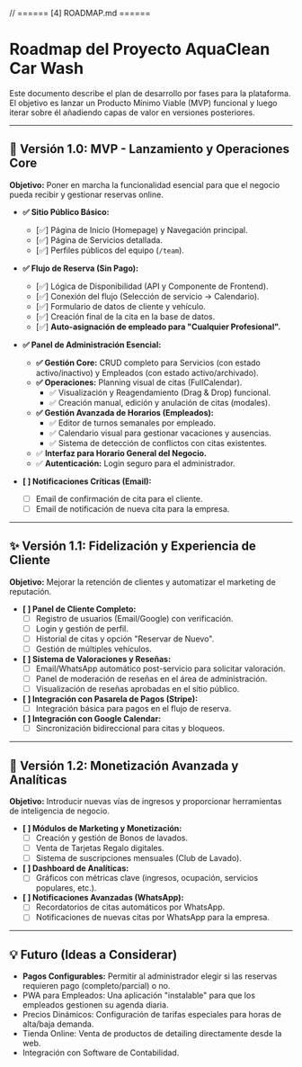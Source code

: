 // ====== [4] ROADMAP.md ======

<!-- File: /ROADMAP.md - v1.7 (ACTUALIZADO) -->

# Roadmap del Proyecto AquaClean Car Wash

Este documento describe el plan de desarrollo por fases para la plataforma. El objetivo es lanzar un Producto Mínimo Viable (MVP) funcional y luego iterar sobre él añadiendo capas de valor en versiones posteriores.

---

## 🚧 Versión 1.0: MVP - Lanzamiento y Operaciones Core

**Objetivo:** Poner en marcha la funcionalidad esencial para que el negocio pueda recibir y gestionar reservas online.

- **✅ Sitio Público Básico:**
  - [✅] Página de Inicio (Homepage) y Navegación principal.
  - [✅] Página de Servicios detallada.
  - [✅] Perfiles públicos del equipo (`/team`).

- **✅ Flujo de Reserva (Sin Pago):**
  - [✅] Lógica de Disponibilidad (API y Componente de Frontend).
  - [✅] Conexión del flujo (Selección de servicio -> Calendario).
  - [✅] Formulario de datos de cliente y vehículo.
  - [✅] Creación final de la cita en la base de datos.
  - [✅] **Auto-asignación de empleado para "Cualquier Profesional".**

- **✅ Panel de Administración Esencial:**
  - **✅ Gestión Core:** CRUD completo para Servicios (con estado activo/inactivo) y Empleados (con estado activo/archivado).
  - **✅ Operaciones:** Planning visual de citas (FullCalendar).
    - ✅ Visualización y Reagendamiento (Drag & Drop) funcional.
    - ✅ Creación manual, edición y anulación de citas (modales).
  - **✅ Gestión Avanzada de Horarios (Empleados):**
    - ✅ Editor de turnos semanales por empleado.
    - ✅ Calendario visual para gestionar vacaciones y ausencias.
    - ✅ Sistema de detección de conflictos con citas existentes.
  - ✅ **Interfaz para Horario General del Negocio.**
  - ✅ **Autenticación:** Login seguro para el administrador.

- **[ ] Notificaciones Críticas (Email):**
  - [ ] Email de confirmación de cita para el cliente.
  - [ ] Email de notificación de nueva cita para la empresa.

---

## ✨ Versión 1.1: Fidelización y Experiencia de Cliente

**Objetivo:** Mejorar la retención de clientes y automatizar el marketing de reputación.

- **[ ] Panel de Cliente Completo:**
  - [ ] Registro de usuarios (Email/Google) con verificación.
  - [ ] Login y gestión de perfil.
  - [ ] Historial de citas y opción "Reservar de Nuevo".
  - [ ] Gestión de múltiples vehículos.

- **[ ] Sistema de Valoraciones y Reseñas:**
  - [ ] Email/WhatsApp automático post-servicio para solicitar valoración.
  - [ ] Panel de moderación de reseñas en el área de administración.
  - [ ] Visualización de reseñas aprobadas en el sitio público.

- **[ ] Integración con Pasarela de Pagos (Stripe):**
  - [ ] Integración básica para pagos en el flujo de reserva.

- **[ ] Integración con Google Calendar:**
  - [ ] Sincronización bidireccional para citas y bloqueos.

---

## 🚀 Versión 1.2: Monetización Avanzada y Analíticas

**Objetivo:** Introducir nuevas vías de ingresos y proporcionar herramientas de inteligencia de negocio.

- **[ ] Módulos de Marketing y Monetización:**
  - [ ] Creación y gestión de Bonos de lavados.
  - [ ] Venta de Tarjetas Regalo digitales.
  - [ ] Sistema de suscripciones mensuales (Club de Lavado).

- **[ ] Dashboard de Analíticas:**
  - [ ] Gráficos con métricas clave (ingresos, ocupación, servicios populares, etc.).

- **[ ] Notificaciones Avanzadas (WhatsApp):**
  - [ ] Recordatorios de citas automáticos por WhatsApp.
  - [ ] Notificaciones de nuevas citas por WhatsApp para la empresa.

---

## 💡 Futuro (Ideas a Considerar)

- **Pagos Configurables:** Permitir al administrador elegir si las reservas requieren pago (completo/parcial) o no.
- PWA para Empleados: Una aplicación "instalable" para que los empleados gestionen su agenda diaria.
- Precios Dinámicos: Configuración de tarifas especiales para horas de alta/baja demanda.
- Tienda Online: Venta de productos de detailing directamente desde la web.
- Integración con Software de Contabilidad.
